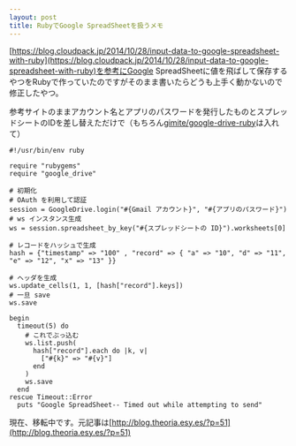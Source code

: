 ```yaml
---
layout: post
title: RubyでGoogle SpreadSheetを扱うメモ
---
```


[https://blog.cloudpack.jp/2014/10/28/input-data-to-google-spreadsheet-with-ruby](https://blog.cloudpack.jp/2014/10/28/input-data-to-google-spreadsheet-with-ruby)を参考にGoogle SpreadSheetに値を飛ばして保存するやつをRubyで作っていたのですがそのまま書いたらどうも上手く動かないので修正したやつ。

参考サイトのままアカウント名とアプリのパスワードを発行したものとスプレッドシートのIDを差し替えただけで（もちろん[gimite/google-drive-ruby](https://github.com/gimite/google-drive-ruby)は入れて）

<pre class="prettyprint linenums lang-ruby"><code>#!/usr/bin/env ruby

require "rubygems"
require "google_drive"

# 初期化
# OAuth を利用して認証
session = GoogleDrive.login("#{Gmail アカウント}", "#{アプリのパスワード}")
# ws インスタンス生成
ws = session.spreadsheet_by_key("#{スプレッドシートの ID}").worksheets[0]

# レコードをハッシュで生成
hash = {"timestamp" => "100" , "record" => { "a" => "10", "d" => "11", "e" => "12", "x" => "13" }}

# ヘッダを生成
ws.update_cells(1, 1, [hash["record"].keys])
# 一旦 save
ws.save

begin
  timeout(5) do
    # これでぶっ込む
    ws.list.push(
      hash["record"].each do |k, v|
        ["#{k}" => "#{v}"]
      end
    )
    ws.save
  end
rescue Timeout::Error
  puts "Google SpreadSheet-- Timed out while attempting to send"
</code></pre>

現在、移転中です。元記事は[http://blog.theoria.esy.es/?p=51](http://blog.theoria.esy.es/?p=51)
